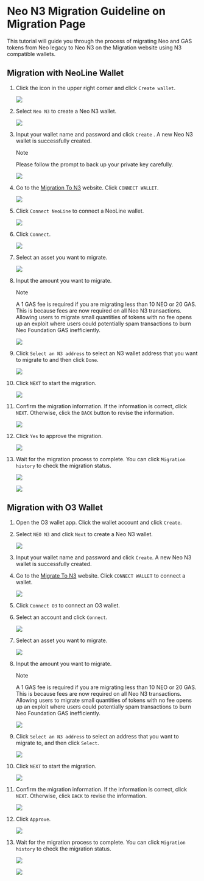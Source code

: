 # Neo N3 Migration Guideline on Migration Page

This tutorial will guide you through the process of migrating Neo and GAS tokens from Neo legacy to Neo N3 on the Migration website using N3 compatible wallets.

## Migration with NeoLine Wallet

1. Click the icon in the upper right corner and click `Create wallet`.

    ![](assets/Picture1.png)

2. Select `Neo N3` to create a Neo N3 wallet.

    ![](assets/Picture2.png)

3. Input your wallet name and password and click `Create` . A new Neo N3 wallet is successfully created. 
   
    > [!Note]
    >
    > Please follow the prompt to back up your private key carefully.
   
    ![](assets/Picture3.png)

4. Go to the [Migration To N3](https://migration.neo.org/) website. Click `CONNECT WALLET`.

    ![](assets/Picture4.png)

5. Click `Connect NeoLine` to connect a NeoLine wallet.

    ![](assets/Picture5.png)

6. Click `Connect`.

    ![](assets/Picture6.png)

7. Select an asset you want to migrate.

    ![](assets/Picture7.png)

8. Input the amount you want to migrate. 

   > [!Note]
   >
   > A 1 GAS fee is required if you are migrating less than 10 NEO or 20 GAS. This is because fees are now required on all Neo N3 transactions. Allowing users to migrate small quantities of tokens with no fee opens up an exploit where users could potentially spam transactions to burn Neo Foundation GAS inefficiently.

    ![](assets/Picture8.png)

9. Click `Select an N3 address` to select an N3 wallet address that you want to migrate to and then click `Done`.

    ![](assets/Picture9.png)

10. Click `NEXT` to start the migration.

    ![](assets/Picture10.png)

11. Confirm the migration information. If the information is correct, click `NEXT`. Otherwise, click the `BACK` button to revise the information.

    ![](assets/iShot2021-08-09174013.png)

12. Click `Yes` to approve the migration. 

    ![](assets/iShot2021-08-09174132.png)

13. Wait for the migration process to complete. You can click `Migration history` to check the migration status.

     ![](assets/iShot2021-08-09174340.png)

     ![](assets/history.png)

     


## Migration with O3 Wallet

1. Open the O3 wallet app. Click the wallet account and click `Create`.

2. Select `NEO N3` and click `Next` to create a Neo N3 wallet.
   
    ![](assets/Picture11.png)

3. Input your wallet name and password and click `Create`. A new Neo N3 wallet is successfully created. 
   
4. Go to the [Migrate To N3](https://migration.neo.org/) website. Click `CONNECT WALLET` to connect a wallet.

    ![](assets/Picture4.png)

5. Click `Connect O3` to connect an O3 wallet.

6. Select an account and click `Connect`.

    ![](assets/Picture6.png)

7. Select an asset you want to migrate.

    ![](assets/Picture7.png)

8. Input the amount you want to migrate.

   > [!Note]
   >
   > A 1 GAS fee is required if you are migrating less than 10 NEO or 20 GAS. This is because fees are now required on all Neo N3 transactions. Allowing users to migrate small quantities of tokens with no fee opens up an exploit where users could potentially spam transactions to burn Neo Foundation GAS inefficiently.

   ![](assets/Picture8.png)

9. Click `Select an N3 address` to select an address that you want to migrate to, and then click `Select`.

    ![](assets/iShot2021-08-09175750.png)

10. Click `NEXT` to start the migration.
   
    ![](assets/Picture10.png)

11. Confirm the migration information. If the information is correct, click `NEXT`. Otherwise, click `BACK` to revise the information.

    ![](assets/iShot2021-08-09174013.png)

12. Click `Approve`. 

    ![](assets/iShot2021-08-09180551.png)

13. Wait for the migration process to complete. You can click `Migration history` to check the migration status.

     ![](assets/iShot2021-08-09174340.png)

     ![](assets/history.png)
